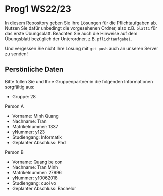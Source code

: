 # Prog1 WS22/23

In diesem Repository geben Sie Ihre Lösungen für die Pflichtaufgaben ab.
Nutzen Sie dafür unbedingt die vorgesehenen Ordner, also z.B. `blatt1` für das erste Übungsblatt.
Beachten Sie auch die Hinweise auf dem Übungsblatt bezüglich der Unterordner, z.B. `pflichtaufgabe1`.

Und vergessen Sie nicht Ihre Lösung mit `git push` auch an unseren Server zu senden!

## Persönliche Daten

Bitte füllen Sie und Ihr:e Gruppenpartner:in die folgenden Informationen sorgfältig aus:

- Gruppe: 28

Person A
- Vorname: Minh Quang 
- Nachname: Tran
- Matrikelnummer: 1337
- yNummer: y123
- Studiengang: Informatik
- Geplanter Abschluss: Phd

Person B
- Vorname: Quang be con
- Nachname: Tran Minh
- Matrikelnummer: 27996
- yNummer: y10062018
- Studiengang: cuoi vo
- Geplanter Abschluss: Bachelor
